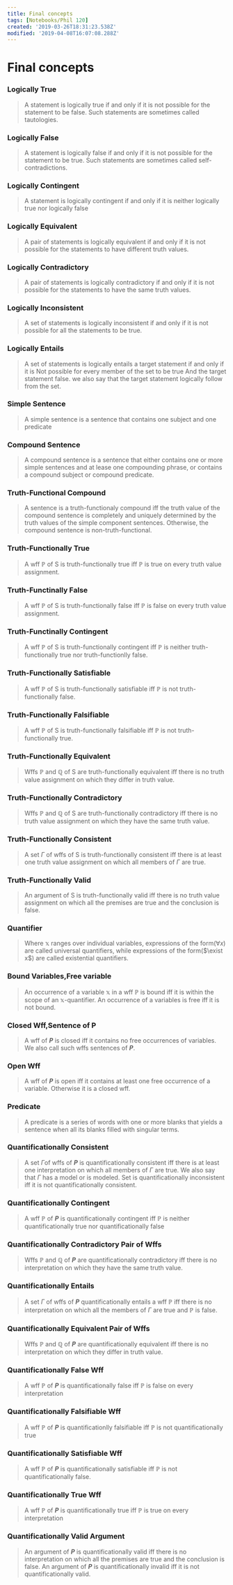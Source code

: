 ```yaml
---
title: Final concepts
tags: [Notebooks/Phil 120]
created: '2019-03-26T18:31:23.538Z'
modified: '2019-04-08T16:07:08.288Z'
---
```


# Final concepts
### Logically True
> A statement is logically true if and only if it is not possible for the statement to be false. Such statements are sometimes called tautologies.

### Logically False
> A statement is logically false if and only if it is not possible for the statement to be true. Such statements are sometimes called self-contradictions.

### Logically Contingent
> A statement is logically contingent if and only if it is neither logically true nor logically false

### Logically Equivalent
> A pair of statements is logically equivalent if and only if it is not possible for the statements to have different truth values.

### Logically Contradictory
> A pair of statements is logically contradictory if and only if it is not possible for the statements to have the same truth values.

### Logically Inconsistent
> A set of statements is logically inconsistent if and only if it is not possible for all the statements to be true.

### Logically Entails
> A set of statements is logically entails a target statement if and only if it is Not possible for every member of the set to be true And the target statement false. we also say that the target statement logically follow from the set.

### Simple Sentence
> A simple sentence is a sentence that contains one subject and one predicate

### Compound Sentence
> A compound sentence is a sentence that either contains one or more simple sentences and at lease one compounding phrase, or contains a compound subject or compound predicate.

### Truth-Functional Compound
> A sentence is a truth-functionaly compound iff the truth value of the compound sentence is completely and uniquely determined by the truth values of the simple component sentences. Otherwise, the compound sentence is non-truth-functional.

### Truth-Functionally True
> A wff $\mathbb{P}$ of S is truth-functionally true iff $\mathbb{P}$ is true on every truth value assignment.

### Truth-Functinally False
> A wff $\mathbb{P}$ of S is truth-functionally false iff $\mathbb{P}$ is false on every truth value assignment.

### Truth-Functinally Contingent
> A wff $\mathbb{P}$ of S is truth-functionally contingent iff $\mathbb{P}$ is neither truth-functionally true nor truth-functionlly false.

### Truth-Functionally Satisfiable
> A wff $\mathbb{P}$ of S is truth-functionally satisfiable iff $\mathbb{P}$ is not truth-functionally false.

### Truth-Functionally Falsifiable
> A wff $\mathbb{P}$ of S is truth-functionally falsifiable iff $\mathbb{P}$ is not truth-functionally true.

### Truth-Functionally Equivalent
> Wffs $\mathbb{P}$ and $\mathbb{Q}$ of S are truth-functionally equivalent iff there is no truth value assignment on which they differ in truth value.

### Truth-Functionally Contradictory
> Wffs $\mathbb{P}$ and $\mathbb{Q}$ of S are truth-functionally contradictory iff there is no truth value assignment on which they have the same truth value.

### Truth-Functionally Consistent
> A set $\Gamma$ of wffs of S is truth-functionally consistent iff there is at least one truth value assignment on which all members of $\Gamma$ are true.

### Truth-Functionally Valid
> An argument of S is truth-functionally valid iff there is no truth value assignment on which all the premises are true and the conclusion is false.

### Quantifier
> Where $\mathbb{x}$ ranges over individual variables, expressions of the form($\forall x$) are called universal quantifiers, while expressions of the form($\exist x$) are called existential quantifiers.

### Bound Variables,Free variable
> An occurrence of a variable $\mathbb{x}$ in a wff $\mathbb{P}$ is bound iff it is within the scope of an $\mathbb{x}$-quantifier. An occurrence of a variables is free iff it is not bound.

### Closed Wff,Sentence of P
> A wff of **_P_** is closed iff it contains no free occurrences of variables. We also call such wffs sentences of **_P_**.

### Open Wff
> A wff of **_P_** is open iff it contains at least one free occurrence of a variable. Otherwise it is a closed wff.

### Predicate
> A predicate is a series of words with one or more blanks that yields a sentence when all its blanks filled with singular terms.

### Quantificationally Consistent
> A set $\Gamma$of wffs of **_P_** is quantificationally consistent iff there is at least one interpretation on which all members of $\Gamma$ are true. We also say that $\Gamma$ has a model or is modeled. Set is quantificationally inconsistent iff it is not quantificationally consistent.

### Quantificationally Contingent
> A wff $\mathbb{P}$ of **_P_** is quantificationally contingent iff $\mathbb{P}$ is neither quantificationally true nor quantificationally false

### Quantificationally Contradictory Pair of Wffs
> Wffs $\mathbb{P}$ and $\mathbb{Q}$ of **_P_** are quantificationally contradictory iff there is no interpretation on which they have the same truth value.

### Quantificationally Entails
> A set $\Gamma$ of wffs of **_P_** quantificationally entails a wff $\mathbb{P}$ iff there is no interpretation on which all the members of $\Gamma$ are true and $\mathbb{P}$ is false.

### Quantificationally Equivalent Pair of Wffs
> Wffs $\mathbb{P}$ and $\mathbb{Q}$ of **_P_** are quantificationally equivalent iff there is no interpretation on which they differ in truth value.

### Quantificationally False Wff
> A wff $\mathbb{P}$ of **_P_** is quantificationally false iff $\mathbb{P}$ is false on every interpretation

### Quantificationally Falsifiable Wff
> A wff $\mathbb{P}$ of **_P_** is quantificationlly falsifiable iff $\mathbb{P}$ is not quantificationally true

### Quantificationally Satisfiable Wff
> A wff $\mathbb{P}$ of **_P_** is quantificationally satisfiable iff $\mathbb{P}$ is not quantificationally false.

### Quantificationally True Wff
> A wff $\mathbb{P}$ of **_P_** is quantificationally true iff $\mathbb{P}$ is true on every interpretation

### Quantificationally Valid Argument
> An argument of **_P_** is quantificationally valid iff there is no interpretation on which all the premises are true and the conclusion is false. An argument of **_P_** is quantificationally invalid iff it is not quantificationally valid.



